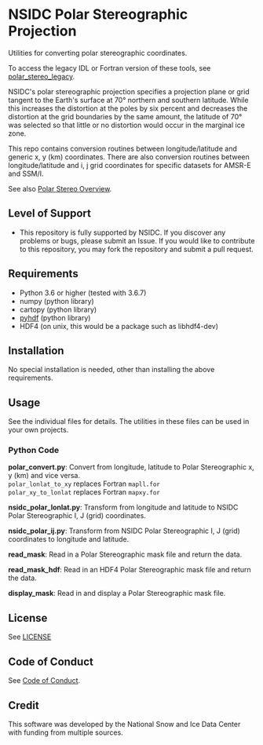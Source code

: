 # NSIDC Polar Stereographic Projection

Utilities for converting polar stereographic coordinates.

To access the legacy IDL or Fortran version of these tools, see [polar_stereo_legacy](https://github.com/nsidc/polar_stereo_legacy.git).

NSIDC's polar stereographic projection specifies a projection plane or grid tangent to the Earth's surface at 70° northern and southern latitude. While this increases the distortion at the poles by six percent and decreases the distortion at the grid boundaries by the same amount, the latitude of 70° was selected so that little or no distortion would occur in the marginal ice zone.

This repo contains conversion routines between longitude/latitude and generic x, y (km) coordinates. There are also conversion routines between longitude/latitude and i, j grid coordinates for specific datasets for AMSR-E and SSM/I.

See also [Polar Stereo Overview](https://nsidc.org/data/polar-stereo).

## Level of Support

* This repository is fully supported by NSIDC. If you discover any problems or bugs, please submit an Issue. If you would like to contribute to this repository, you may fork the repository and submit a pull request.

## Requirements

* Python 3.6 or higher (tested with 3.6.7)
* numpy (python library)
* cartopy (python library)
* [pyhdf](https://hdfeos.org/software/pyhdf.php) (python library)
* HDF4 (on unix, this would be a package such as libhdf4-dev)

## Installation

No special installation is needed, other than installing the above requirements.

## Usage

See the individual files for details.  The utilities in these files can be used in your own projects.

### Python Code

**polar_convert.py**:
Convert from longitude, latitude to Polar Stereographic x, y (km) and vice versa.  
`polar_lonlat_to_xy` replaces Fortran `mapll.for`  
`polar_xy_to_lonlat` replaces Fortran `mapxy.for`  

**nsidc_polar_lonlat.py**:
Transform from longitude and latitude
    to NSIDC Polar Stereographic I, J (grid) coordinates.

**nsidc_polar_ij.py**:
Transform from NSIDC Polar Stereographic I, J (grid) coordinates to longitude and latitude.

**read_mask**: Read in a Polar Stereographic mask file and return the data.

**read_mask_hdf**: Read in an HDF4 Polar Stereographic mask file and return the data.

**display_mask**: Read in and display a Polar Stereographic mask file.

## License

See [LICENSE](LICENSE.md)

## Code of Conduct

See [Code of Conduct](CODE_OF_CONDUCT.md).

## Credit

This software was developed by the National Snow and Ice Data Center with funding from multiple sources.
